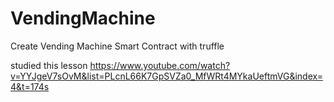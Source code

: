 # VendingMachine
Create Vending Machine Smart Contract with truffle  

studied this lesson https://www.youtube.com/watch?v=YYJgeV7sOvM&list=PLcnL66K7GpSVZa0_MfWRt4MYkaUeftmVG&index=4&t=174s
